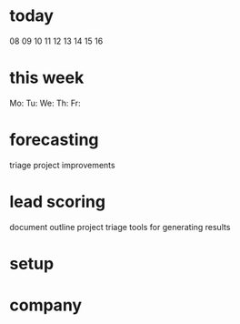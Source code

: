 # today

08 
09 
10 
11 
12 
13 
14 
15 
16 

# this week

Mo: 
Tu: 
We: 
Th: 
Fr: 

# forecasting

triage project improvements

# lead scoring

document outline project
triage tools for generating results

# setup



# company

